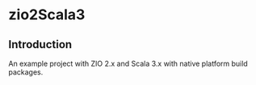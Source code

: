 # zio2Scala3

## Introduction 

An example project with ZIO 2.x and Scala 3.x with native platform build packages.

